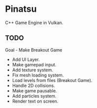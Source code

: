 # Pinatsu

C++ Game Engine in Vulkan.

## TODO
 Goal - Make Breakout Game
* Add UI Layer.
* Make gamepad input.
* Add texture system.
* Fix mesh loading system.
* Load levels from files (Breakout Game).
* Handle 2D collisions.
* Make game pausable.
* Add particles system.
* Render text on screen.
